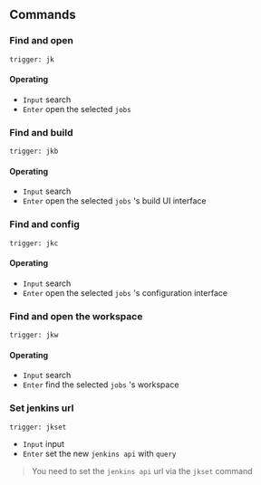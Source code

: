 ## Commands
### Find and open
`trigger: jk`    
#### Operating
- `Input` search
- `Enter` open the selected `jobs`

### Find and build
`trigger: jkb`
#### Operating
- `Input` search
- `Enter` open the selected `jobs` 's build UI interface

### Find and config
`trigger: jkc`

#### Operating
- `Input` search
- `Enter` open the selected `jobs` 's configuration interface

### Find and open the workspace
`trigger: jkw`

#### Operating
- `Input` search
- `Enter` find the selected `jobs` 's workspace

### Set jenkins url
`trigger: jkset`
- `Input` input
- `Enter` set the new `jenkins api` with `query`

> You need to set the `jenkins api` url via the `jkset` command
